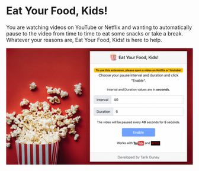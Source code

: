 # Eat Your Food, Kids!

You are watching videos on YouTube or Netflix and wanting to automatically pause to the video from time to time to eat some snacks or take a break. Whatever your reasons are, Eat Your Food, Kids! is here to help.

![](./store/store-1.png)